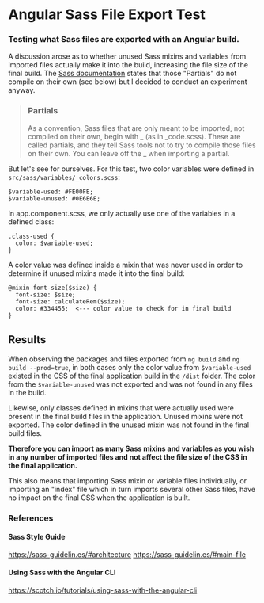 # Angular Sass File Export Test
### Testing what Sass files are exported with an Angular build.

A discussion arose as to whether unused Sass mixins and variables from imported files actually make it into the build, increasing the file size of the final build.  The [Sass documentation](https://sass-lang.com/documentation/at-rules/import#partials) states that those "Partials" do not compile on their own (see below) but I decided to conduct an experiment anyway.

> ### Partials
> As a convention, Sass files that are only meant to be imported, not compiled on their own, begin with _ (as in _code.scss). These are called partials, and they tell Sass tools not to try to compile those files on their own. You can leave off the _ when importing a partial.

But let's see for ourselves.  For this test, two color variables were defined in `src/sass/variables/_colors.scss`:
```
$variable-used: #FE00FE;
$variable-unused: #0E6E6E;
```

In app.component.scss, we only actually use one of the variables in a defined class:
```
.class-used {
  color: $variable-used;
}
```

A color value was defined inside a mixin that was never used in order to determine if unused mixins made it into the final build:
```
@mixin font-size($size) {
  font-size: $size;
  font-size: calculateRem($size);
  color: #334455;  <--- color value to check for in final build
}
```

## Results

When observing the packages and files exported from `ng build` and `ng build --prod=true`, in both cases only the color value from `$variable-used` existed in the CSS of the final application build in the `/dist` folder.  The color from the `$variable-unused` was not exported and was not found in any files in the build.

Likewise, only classes defined in mixins that were actually used were present in the final build files in the application.  Unused mixins were not exported.  The color defined in the unused mixin was not found in the final build files.

**Therefore you can import as many Sass mixins and variables as you wish in any number of imported files and not affect the file size of the CSS in the final application.**

This also means that importing Sass mixin or variable files individually, or importing an "index" file which in turn imports several other Sass files, have no impact on the final CSS when the application is built.

### References

#### Sass Style Guide
https://sass-guidelin.es/#architecture
https://sass-guidelin.es/#main-file

#### Using Sass with the Angular CLI
https://scotch.io/tutorials/using-sass-with-the-angular-cli
